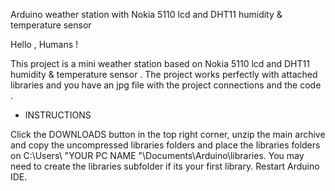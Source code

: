 
Arduino weather station with Nokia 5110 lcd and DHT11 humidity &amp; temperature sensor 


 Hello , Humans ! 
 
This project is a mini weather station based on Nokia 5110 lcd and DHT11 humidity & temperature sensor . The project works perfectly with attached libraries and you have an jpg file with the project connections and the code .

- INSTRUCTIONS 

Click the DOWNLOADS button in the top right corner, unzip the main archive and copy the uncompressed libraries folders  and place the libraries folders on C:\Users\ "YOUR PC NAME "\Documents\Arduino\libraries. You may need to create the libraries subfolder if its your first library. Restart Arduino IDE.

 
